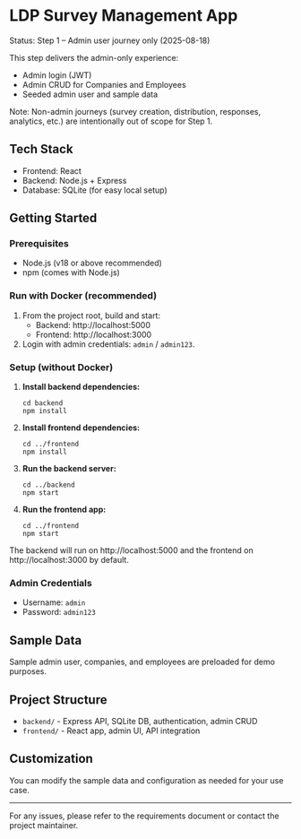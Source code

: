 # LDP Survey Management App

Status: Step 1 – Admin user journey only (2025-08-18)

This step delivers the admin-only experience:

- Admin login (JWT)
- Admin CRUD for Companies and Employees
- Seeded admin user and sample data

Note: Non-admin journeys (survey creation, distribution, responses, analytics, etc.) are intentionally out of scope for Step 1.

## Tech Stack
- Frontend: React
- Backend: Node.js + Express
- Database: SQLite (for easy local setup)

## Getting Started

### Prerequisites
- Node.js (v18 or above recommended)
- npm (comes with Node.js)

### Run with Docker (recommended)

1. From the project root, build and start:
   - Backend: http://localhost:5000
   - Frontend: http://localhost:3000
2. Login with admin credentials: `admin` / `admin123`.

### Setup (without Docker)

1. **Install backend dependencies:**
   ```
   cd backend
   npm install
   ```
2. **Install frontend dependencies:**
   ```
   cd ../frontend
   npm install
   ```
3. **Run the backend server:**
   ```
   cd ../backend
   npm start
   ```
4. **Run the frontend app:**
   ```
   cd ../frontend
   npm start
   ```

The backend will run on http://localhost:5000 and the frontend on http://localhost:3000 by default.

### Admin Credentials
- Username: `admin`
- Password: `admin123`

## Sample Data
Sample admin user, companies, and employees are preloaded for demo purposes.

## Project Structure
- `backend/` - Express API, SQLite DB, authentication, admin CRUD
- `frontend/` - React app, admin UI, API integration

## Customization
You can modify the sample data and configuration as needed for your use case.

---

For any issues, please refer to the requirements document or contact the project maintainer.
